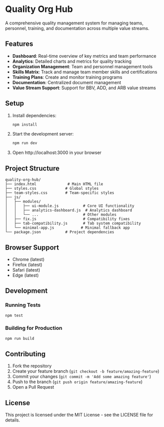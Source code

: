 # Quality Org Hub

A comprehensive quality management system for managing teams, personnel, training, and documentation across multiple value streams.

## Features

- **Dashboard**: Real-time overview of key metrics and team performance
- **Analytics**: Detailed charts and metrics for quality tracking
- **Organization Management**: Team and personnel management tools
- **Skills Matrix**: Track and manage team member skills and certifications
- **Training Plans**: Create and monitor training programs
- **Documentation**: Centralized document management
- **Value Stream Support**: Support for BBV, ADD, and ARB value streams

## Setup

1. Install dependencies:
   ```bash
   npm install
   ```

2. Start the development server:
   ```bash
   npm run dev
   ```

3. Open http://localhost:3000 in your browser

## Project Structure

```
quality-org-hub/
├── index.html              # Main HTML file
├── styles.css             # Global styles
├── team-styles.css        # Team-specific styles
├── js/
│   ├── modules/
│   │   ├── ui-module.js           # Core UI functionality
│   │   ├── analytics-dashboard.js  # Analytics dashboard
│   │   └── ...                    # Other modules
│   ├── fix.js                     # Compatibility fixes
│   ├── tab-compatibility.js       # Tab system compatibility
│   └── minimal-app.js            # Minimal fallback app
└── package.json           # Project dependencies
```

## Browser Support

- Chrome (latest)
- Firefox (latest)
- Safari (latest)
- Edge (latest)

## Development

### Running Tests
```bash
npm test
```

### Building for Production
```bash
npm run build
```

## Contributing

1. Fork the repository
2. Create your feature branch (`git checkout -b feature/amazing-feature`)
3. Commit your changes (`git commit -m 'Add some amazing feature'`)
4. Push to the branch (`git push origin feature/amazing-feature`)
5. Open a Pull Request

## License

This project is licensed under the MIT License - see the LICENSE file for details. 